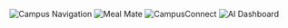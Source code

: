 ![Campus Navigation](https://github.com/user-attachments/assets/264eb86b-7b07-4cfa-a3a9-313ad264b582)
![Meal Mate](https://github.com/user-attachments/assets/b2dcfdc2-55ff-4f6f-9944-e3b6a1ae34f4)
![CampusConnect](https://github.com/user-attachments/assets/45914d0f-d5f6-486b-a914-ccf01cbe7cf8)
![AI Dashboard](https://github.com/user-attachments/assets/82346382-3357-42c4-a750-5d5cfbfc02e9)
